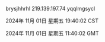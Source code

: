 brysjhhrhl 219.139.197.74 yqqlmgsycl

2024年 11月 01日 星期五 19:40:02 CST

2024年 11月 01日 星期五 11:40:02 GMT
